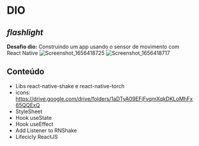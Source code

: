 # DIO 
## **_flashlight_**

**Desafio dio:** Construindo um app usando o sensor de movimento com React Native
![Screenshot_1656418725](https://user-images.githubusercontent.com/101811312/176177448-cb2aeb01-fdcb-4dde-8391-5fb6da3ab785.png)
![Screenshot_1656418717](https://user-images.githubusercontent.com/101811312/176177477-4b31a306-1240-481c-b76e-89b2d34f9a17.png)

## Conteúdo
  - Libs react-native-shake e react-native-torch
  - icons: https://drive.google.com/drive/folders/1aDTyA09EFjFvqmXqkDKLoMhFx65QQExQ
  - StyleSheet
  - Hook useState
  - Hook useEffect
  - Add Listener to RNShake
  - Lifecicly ReactJS
